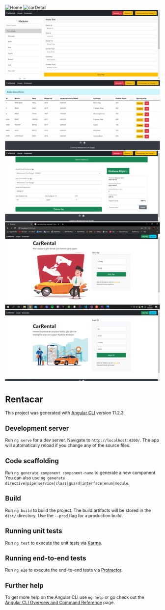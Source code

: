 ![Home](https://github.com/canozyigiit/RentACarProject-Angular/blob/master/image/Home.png)
![carDetail](https://github.com/canozyigiit/RentACarProject-Angular/blob/master/image/carDetail.png)
![carAdd](https://github.com/canozyigiit/CarRentalProject-Angular/blob/master/readme/ReadmeImg/carAdd.png)
![carUpdate](https://github.com/canozyigiit/CarRentalProject-Angular/blob/master/readme/ReadmeImg/carUpdate.png)
![Payment](https://github.com/canozyigiit/CarRentalProject-Angular/blob/master/readme/ReadmeImg/payment.png)
![login](https://github.com/canozyigiit/CarRentalProject-Angular/blob/master/readme/ReadmeImg/Login.png)
![register](https://github.com/canozyigiit/CarRentalProject-Angular/blob/master/readme/ReadmeImg/Register.png)


# Rentacar

This project was generated with [Angular CLI](https://github.com/angular/angular-cli) version 11.2.3.

## Development server

Run `ng serve` for a dev server. Navigate to `http://localhost:4200/`. The app will automatically reload if you change any of the source files.

## Code scaffolding

Run `ng generate component component-name` to generate a new component. You can also use `ng generate directive|pipe|service|class|guard|interface|enum|module`.

## Build

Run `ng build` to build the project. The build artifacts will be stored in the `dist/` directory. Use the `--prod` flag for a production build.

## Running unit tests

Run `ng test` to execute the unit tests via [Karma](https://karma-runner.github.io).

## Running end-to-end tests

Run `ng e2e` to execute the end-to-end tests via [Protractor](http://www.protractortest.org/).

## Further help

To get more help on the Angular CLI use `ng help` or go check out the [Angular CLI Overview and Command Reference](https://angular.io/cli) page.
